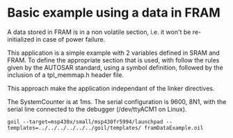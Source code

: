 # Basic example using a data in FRAM

A data stored in FRAM is in a non volatile section, i.e. it won't be re-initialized in case of power failure.

This application is a simple example with 2 variables defined in SRAM and FRAM.
To define the appropriate section that is used, with follow the rules given by the AUTOSAR standard, using a symbol definition, followed by the inclusion of a tpl_memmap.h header file.

This approach make the application independant of the linker directives.

The SystemCounter is at 1ms. The serial configuration is 9600, 8N1, with the serial line connected to the debugger (/dev/ttyACM1 on Linux).

`
goil --target=msp430x/small/msp430fr5994/launchpad --templates=../../../../../../goil/templates/ framDataExample.oil
`
